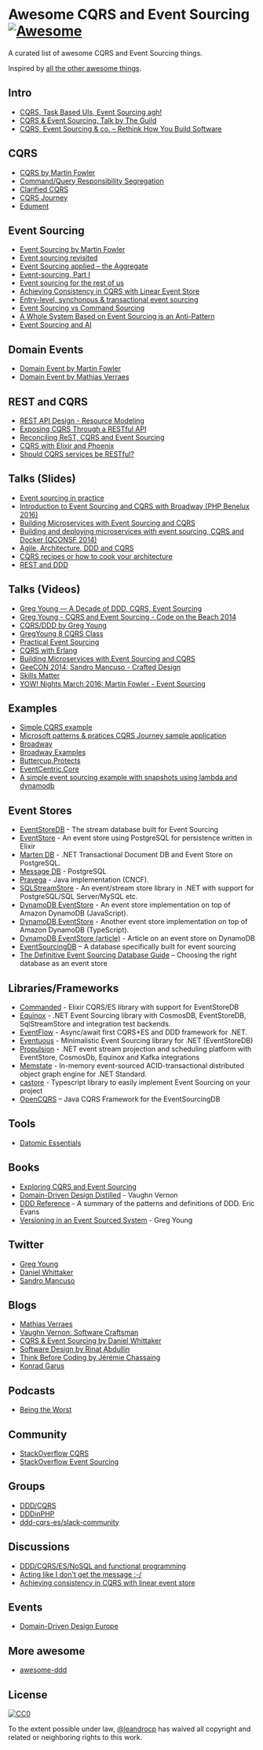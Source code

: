 # Awesome CQRS and Event Sourcing [![Awesome](https://cdn.rawgit.com/sindresorhus/awesome/d7305f38d29fed78fa85652e3a63e154dd8e8829/media/badge.svg)](https://github.com/sindresorhus/awesome)

A curated list of awesome CQRS and Event Sourcing things.

Inspired by [all the other awesome things](https://github.com/bayandin/awesome-awesomeness).

## Intro

- [CQRS, Task Based UIs, Event Sourcing agh!](http://codebetter.com/gregyoung/2010/02/16/cqrs-task-based-uis-event-sourcing-agh/)
- [CQRS & Event Sourcing. Talk by The Guild](https://speakerdeck.com/theguildconf/cqrs-and-event-sourcing)
- [CQRS, Event Sourcing & co. – Rethink How You Build Software](https://www.cqrs.com/)

## CQRS

- [CQRS by Martin Fowler](http://martinfowler.com/bliki/CQRS.html)
- [Command/Query Responsibility Segregation](https://gnugat.github.io/2015/08/25/cqrs.html)
- [Clarified CQRS](http://udidahan.com/2009/12/09/clarified-cqrs/)
- [CQRS Journey](http://cqrsjourney.github.io/)
- [Edument](http://cqrs.nu/)

## Event Sourcing

- [Event Sourcing by Martin Fowler](http://martinfowler.com/eaaDev/EventSourcing.html)
- [Event sourcing revisited](https://lostechies.com/gabrielschenker/2015/05/26/event-sourcing-revisited/)
- [Event Sourcing applied – the Aggregate](https://lostechies.com/gabrielschenker/2015/06/06/event-sourcing-applied-the-aggregate/)
- [Event-sourcing, Part I](http://karmajunkie.com/blog/2012/05/05/event-sourcing/)
- [Event sourcing for the rest of us](https://tojans.me/posts/event-sourcing-for-the-rest-of-us/)
- [Achieving Consistency in CQRS with Linear Event Store](http://squirrel.pl/blog/2015/09/14/achieving-consistency-in-cqrs-with-linear-event-store/)
- [Entry-level, synchonous & transactional event sourcing](https://softwaremill.com/entry-level-event-sourcing/)
- [Event Sourcing vs Command Sourcing](http://thinkbeforecoding.com/post/2013/07/28/Event-Sourcing-vs-Command-Sourcing)
- [A Whole System Based on Event Sourcing is an Anti-Pattern](https://www.infoq.com/news/2016/04/event-sourcing-anti-pattern)
- [Event Sourcing and AI](https://www.eventsourcing.ai/)

## Domain Events

- [Domain Event by Martin Fowler](http://www.martinfowler.com/eaaDev/DomainEvent.html)
- [Domain Event by Mathias Verraes](http://verraes.net/2014/11/domain-events/)

## REST and CQRS

- [REST API Design - Resource Modeling](https://www.thoughtworks.com/insights/blog/rest-api-design-resource-modeling)
- [Exposing CQRS Through a RESTful API](https://www.infoq.com/articles/rest-api-on-cqrs)
- [Reconciling ReST, CQRS and Event Sourcing](http://graemef.com/blog/2012/09/02/Reconciling-ReST-and-CQRS/)
- [CQRS with Elixir and Phoenix](http://jfcloutier.github.io/jekyll/update/2015/11/04/cqrs_elixir_phoenix.html)
- [Should CQRS services be RESTful?](https://groups.google.com/forum/#!topic/dddcqrs/YdTAIcGMXFI%5B1-25%5D)

## Talks (Slides)

- [Event sourcing in practice](http://ookami86.github.io/event-sourcing-in-practice/#title.md)
- [Introduction to Event Sourcing and CQRS with Broadway (PHP Benelux 2016)](https://speakerdeck.com/simensen/introduction-to-event-sourcing-and-cqrs-with-broadway-php-benelux-2016)
- [Building Microservices with Event Sourcing and CQRS](http://www.slideshare.net/mploed/building-microservices-with-event-sourcing-and-cqrs)
- [Building and deploying microservices with event sourcing, CQRS and Docker (QCONSF 2014)](http://pt.slideshare.net/chris.e.richardson/building-and-deploying-microservices-with-event-sourcing-cqrs-and-docker-qconsf-2014)
- [Agile, Architecture, DDD and CQRS](http://www.slideshare.net/jeppec/agile-ddd-cqrs)
- [CQRS recipes or how to cook your architecture](http://www.slideshare.net/tjaskula/cqr-sv2)
- [REST and DDD](https://skillsmatter.com/skillscasts/2325-rest-and-ddd)

## Talks (Videos)

- [Greg Young — A Decade of DDD, CQRS, Event Sourcing](https://www.youtube.com/watch?v=LDW0QWie21s)
- [Greg Young - CQRS and Event Sourcing - Code on the Beach 2014](https://www.youtube.com/watch?v=JHGkaShoyNs)
- [CQRS/DDD by Greg Young](https://www.youtube.com/watch?v=KXqrBySgX-s)
- [GregYoung 8 CQRS Class](https://www.youtube.com/watch?v=whCk1Q87_ZI)
- [Practical Event Sourcing](http://verraes.net/2014/03/practical-event-sourcing/)
- [CQRS with Erlang](https://www.infoq.com/presentations/cqrs-erlang)
- [Building Microservices with Event Sourcing and CQRS](https://www.infoq.com/presentations/microservices-event-sourcing-cqrs)
- [GeeCON 2014: Sandro Mancuso - Crafted Design](https://vimeo.com/101106002)
- [Skills Matter](https://skillsmatter.com/)
- [YOW! Nights March 2016: Martin Fowler - Event Sourcing](https://www.youtube.com/watch?v=aweV9FLTZkU)

## Examples

- [Simple CQRS example](https://github.com/gregoryyoung/m-r)
- [Microsoft patterns & pratices CQRS Journey sample application](https://github.com/mspnp/cqrs-journey)
- [Broadway](http://labs.qandidate.com/blog/2014/08/26/broadway-our-cqrs-es-framework-open-sourced/)
- [Broadway Examples](https://github.com/qandidate-labs/broadway/tree/master/examples)
- [Buttercup.Protects](http://buttercup-php.github.io/protects/)
- [EventCentric.Core](https://github.com/event-centric/EventCentric.Core)
- [A simple event sourcing example with snapshots using lambda and dynamodb](https://theburningmonk.com/2019/08/a-simple-event-sourcing-example-with-snapshots-using-lambda-and-dynamodb/)

## Event Stores

- [EventStoreDB](http://geteventstore.com/) - The stream database built for Event Sourcing
- [EventStore](https://github.com/slashdotdash/eventstore) - An event store using PostgreSQL for persistence written in Elixir
- [Marten DB](https://martendb.io) - .NET Transactional Document DB and Event Store on PostgreSQL.
- [Message DB](http://docs.eventide-project.org/user-guide/message-db/) - PostgreSQL
- [Pravega](https://pravega.io) - Java implementation (CNCF).
- [SQLStreamStore](https://github.com/SqlStreamStore/) - An event/stream store library in .NET with support for PostgreSQL/SQL Server/MySQL etc.
- [DynamoDB EventStore](https://github.com/bakerface/dynamodb-event-store#readme) - An event store implementation on top of Amazon DynamoDB (JavaScript).
- [DynamoDB EventStore](https://github.com/domagojk/beenion/blob/rater/databases/eventstore/dynamoDbEventStore.ts) - Another event store implementation on top of Amazon DynamoDB (TypeScript).
- [DynamoDB EventStore (article)](https://www.agileand.me/dynamodb-event-sourcing-an-aws-architecture.html) - Article on an event store on DynamoDB
- [EventSourcingDB](https://www.eventsourcingdb.io) – A database specifically built for event sourcing
- [The Definitive Event Sourcing Database Guide](https://www.eventsourcingdatabase.com) – Choosing the right database as an event store

## Libraries/Frameworks

- [Commanded](https://hex.pm/packages/commanded) - Elixir CQRS/ES library with support for EventStoreDB
- [Equinox](https://github.com/jet/equinox) - .NET Event Sourcing library with CosmosDB, EventStoreDB, SqlStreamStore and integration test backends.
- [EventFlow](https://github.com/eventflow/EventFlow) - Async/await first CQRS+ES and DDD framework for .NET.
- [Eventuous](https://github.com/Eventuous/eventuous) - Minimalistic Event Sourcing library for .NET (EventStoreDB)
- [Propulsion](https://github.com/jet/propulsion) - .NET event stream projection and scheduling platform with EventStore, CosmosDb, Equinox and Kafka integrations
- [Memstate](https://github.com/DevrexLabs/memstate) - In-memory event-sourced ACID-transactional distributed object graph engine for .NET Standard.
- [castore](https://github.com/castore-dev/castore) - Typescript library to easily implement Event Sourcing on your project
- [OpenCQRS](https://www.opencqrs.com/) – Java CQRS Framework for the EventSourcingDB

## Tools

- [Datomic Essentials](https://github.com/humorless/datomic-essentials)

## Books

- [Exploring CQRS and Event Sourcing](https://www.microsoft.com/en-us/download/details.aspx?id=34774)
- [Domain-Driven Design Distilled](http://www.amazon.com/Domain-Driven-Design-Distilled-Vaughn-Vernon/dp/0134434420) - Vaughn Vernon
- [DDD Reference](https://www.domainlanguage.com/ddd/reference/) - A summary of the patterns and definitions of DDD. Eric Evans
- [Versioning in an Event Sourced System](https://leanpub.com/esversioning) - Greg Young

## Twitter

- [Greg Young](https://twitter.com/gregyoung)
- [Daniel Whittaker](https://twitter.com/codescribler)
- [Sandro Mancuso](https://twitter.com/sandromancuso)

## Blogs

- [Mathias Verraes](http://verraes.net/)
- [Vaughn Vernon: Software Craftsman](https://vaughnvernon.co/)
- [CQRS & Event Sourcing by Daniel Whittaker](http://danielwhittaker.me/)
- [Software Design by Rinat Abdullin](https://abdullin.com/)
- [Think Before Coding by Jérémie Chassaing](http://thinkbeforecoding.com/)
- [Konrad Garus](http://squirrel.pl/blog/tag/cqrs/)

## Podcasts

- [Being the Worst](http://www.beingtheworst.com/)

## Community

- [StackOverflow CQRS](http://stackoverflow.com/questions/tagged/cqrs)
- [StackOverflow Event Sourcing](http://stackoverflow.com/questions/tagged/event-sourcing)

## Groups

- [DDD/CQRS](https://groups.google.com/forum/#!forum/dddcqrs)
- [DDDinPHP](https://groups.google.com/forum/#!forum/dddinphp)
- [ddd-cqrs-es/slack-community](https://github.com/ddd-cqrs-es/slack-community)

## Discussions

- [DDD/CQRS/ES/NoSQL and functional programming](http://elixirforum.com/t/ddd-cqrs-es-nosql-and-functional-programming/519)
- [Acting like I don't get the message :-/](https://groups.google.com/d/msg/dddcqrs/5LllWF5ZVLw/TlJ86khgTaYJ)
- [Achieving consistency in CQRS with linear event store](https://www.reddit.com/r/programming/comments/3l0hp1/achieving_consistency_in_cqrs_with_linear_event/)

## Events

- [Domain-Driven Design Europe](http://dddeurope.com/2017/)

## More awesome

- [awesome-ddd](https://github.com/wkjagt/awesome-ddd)

## License

[![CC0](http://i.creativecommons.org/p/zero/1.0/88x31.png)](http://creativecommons.org/publicdomain/zero/1.0/)

To the extent possible under law, [@leandrocp](https://github.com/leandrocp) has waived all copyright and related or neighboring rights to this work.
